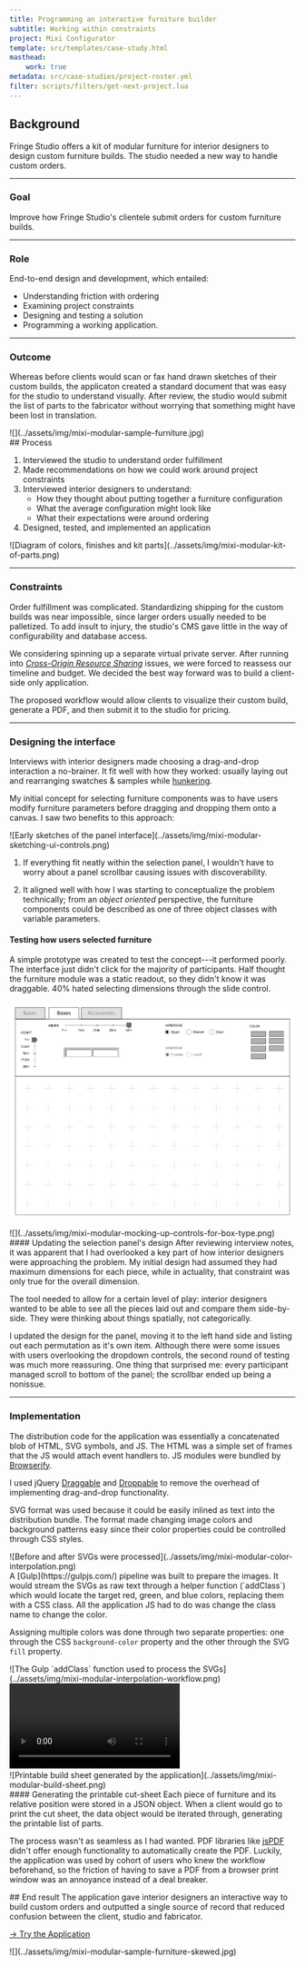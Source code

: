 ```yaml
---
title: Programming an interactive furniture builder
subtitle: Working within constraints
project: Mixi Configurator
template: src/templates/case-study.html
masthead:
    work: true
metadata: src/case-studies/project-roster.yml
filter: scripts/filters/get-next-project.lua
---
```


<section class="grid indenter:3/5 flip-top:kid border-top:3px border-accent:cyan">

## Background
Fringe Studio offers a kit of modular furniture for interior designers to design custom furniture builds. 
The studio needed a new way to handle custom orders.

---

### Goal 
Improve how Fringe Studio's clientele submit orders for custom furniture builds.


---

### Role 
End-to-end design and development, which entailed:

* Understanding friction with ordering
* Examining project constraints
* Designing and testing a solution
* Programming a working application.

---
### Outcome
Whereas before clients would scan or fax hand drawn sketches of their custom builds, the applicaton created a standard document that was easy for the studio to understand visually. After review, the studio would submit the list of parts to the fabricator without worrying that something might have been lost in translation.

<div class="subgrid" data-tab="0">
![](../assets/img/mixi-modular-sample-furniture.jpg)
</div>

</section>

<section class="grid indenter:3/2/4 split-lists flip-top:kid border-top:3px border-accent:magenta">
## Process
 
1. Interviewed the studio to understand order fulfillment
1. Made recommendations on how we could work around project constraints
1. Interviewed interior designers to understand:
    - How they thought about putting together a furniture configuration
    - What the average configuration might look like
    - What their expectations were around ordering
1. Designed, tested, and implemented an application 

<div class="bkg:grey pano" data-tab='0'>
![Diagram of colors, finishes and kit parts](../assets/img/mixi-modular-kit-of-parts.png)
</div>

---

### Constraints 
Order fulfillment was complicated. Standardizing shipping for the custom builds was near impossible, since larger orders usually needed to be palletized. To add insult to injury, the studio's CMS gave little in the way of configurability and database access.

We considering spinning up a separate virtual private server. After running into [_Cross-Origin Resource Sharing_](https://developer.mozilla.org/en-US/docs/Web/HTTP/CORS) issues, we were forced to reassess our timeline and budget. We decided the best way forward was to build a client-side only application.

The proposed workflow would allow clients to visualize their custom build, generate a PDF, and then submit it to the studio for pricing. 

---

### Designing the interface
Interviews with interior designers made choosing a drag-and-drop interaction a no-brainer. It fit well with how they worked: usually laying out and rearranging swatches & samples while [hunkering](https://articles.uie.com/hunkering/).

My initial concept for selecting furniture components was to have users modify furniture parameters before dragging and dropping them onto a canvas. I saw two benefits to this approach:

<div class="left-third" >
![Early sketches of the panel interface](../assets/img/mixi-modular-sketching-ui-controls.png)
</div>

1. If everything fit neatly within the selection panel, I wouldn't have to worry about a panel scrollbar causing issues with discoverability.

2. It aligned well with how I was starting to conceptualize the problem technically; from an _object oriented_ perspective, the furniture components could be described as one of three object classes with variable parameters.    


#### Testing how users selected furniture
A simple prototype was created to test the concept---it performed poorly. The interface just didn't click for the majority of participants. Half thought the furniture module was a static readout, so they didn't know it was draggable. 40% hated selecting dimensions through the slide control.

![](../assets/img/mixi-modular-early-version-control-panel-at-the-top.png)


<div class="half padding:size2" data-tab="0">
![](../assets/img/mixi-modular-mocking-up-controls-for-box-type.png)
</div>

<!-- keep these elements in the same grid row -->
<div class="null">
#### Updating the selection panel's design
After reviewing interview notes, it was apparent that I had overlooked a key part of how interior designers were approaching the problem. My initial design had assumed they had maximum dimensions for each piece, while in actuality, that constraint was only true for the overall dimension.

The tool needed to allow for a certain level of play: interior designers wanted to be able to see all the pieces laid out and compare them side-by-side. They were thinking about things spatially, not categorically.

I updated the design for the panel, moving it to the left hand side and listing out each permutation as it's own item. Although there were some issues with users overlooking the dropdown controls, the second round of testing was much more reassuring. One thing that surprised me: every participant managed scroll to bottom of the panel; the scrollbar ended up being a nonissue.
</div>

---

### Implementation 
The distribution code for the application was essentially a concatenated blob of HTML, SVG symbols, and JS. The HTML was a simple set of frames that the JS would attach event handlers to. JS modules were bundled by [Browserify](http://browserify.org/).

I used jQuery [Draggable](https://jqueryui.com/draggable/) and [Droppable](https://jqueryui.com/droppable/) to remove the overhead of implementing drag-and-drop functionality.

SVG format was used because it could be easily inlined as text into the distribution bundle. The format made changing image colors and background patterns easy since their color properties could be controlled through CSS styles.

<div class='left-third'>
![Before and after SVGs were processed](../assets/img/mixi-modular-color-interpolation.png)
</div>

<div class='left-third align-self:end'>
A [Gulp](https://gulpjs.com/) pipeline was built to prepare the images. It would stream the SVGs as raw text through a helper function (`addClass`) which would locate the target red, green, and blue colors, replacing them with a CSS class. All the application JS had to do was change the class name to change the color.

Assigning multiple colors was done through two separate properties: one through the CSS `background-color` property and the other through the SVG `fill` property.
</div>

<div class="cinch-up">
![The Gulp `addClass` function used to process the SVGs](../assets/img/mixi-modular-interpolation-workflow.png)
</div>
 
<div class="bkg:grey pano" data-tab='0'>
<video autoplay playsinline loop>
  <source src="/assets/video/mixi-modular-configurator-demo.mp4" type="video/mp4">
</video>
</div>

<div class="border:img half margin-top:size3 cinch-up" data-tab="0" >
![Printable build sheet generated by the application](../assets/img/mixi-modular-build-sheet.png)
</div>
<div class="null">
#### Generating the printable cut-sheet
Each piece of furniture and its relative position were stored in a JSON object. When a client would go to print the cut sheet, the data object would be iterated through, generating the printable list of parts.

The process wasn't as seamless as I had wanted. PDF libraries like [jsPDF](https://github.com/MrRio/jsPDF) didn't offer enough functionality to automatically create the PDF. Luckily, the application was used by cohort of users who knew the workflow beforehand, so the friction of having to save a PDF from a browser print window was an annoyance instead of a deal breaker. 
</div>

</section>

<section class="grid indenter:3/5 flip-top:kid border-top:3px border-accent:yellow">
## End result	 
The application gave interior designers an interactive way to build custom orders and outputted a single source of record that reduced confusion between the client, studio and fabricator.

<div>
<p class="h4 font:regular border padding:size2 margin-top:size3 display:inline-block text-align:center">
  <a href="https://xavier.valarino.com/fringe-studio/" >
    <span class="border-bottom:white"
	  aria-hidden="true">
	  →
    </span>
    Try the Application
  </a>
</p>
</div>

<div class="padding-stack">
![](../assets/img/mixi-modular-sample-furniture-skewed.jpg)
</div>

</section>
